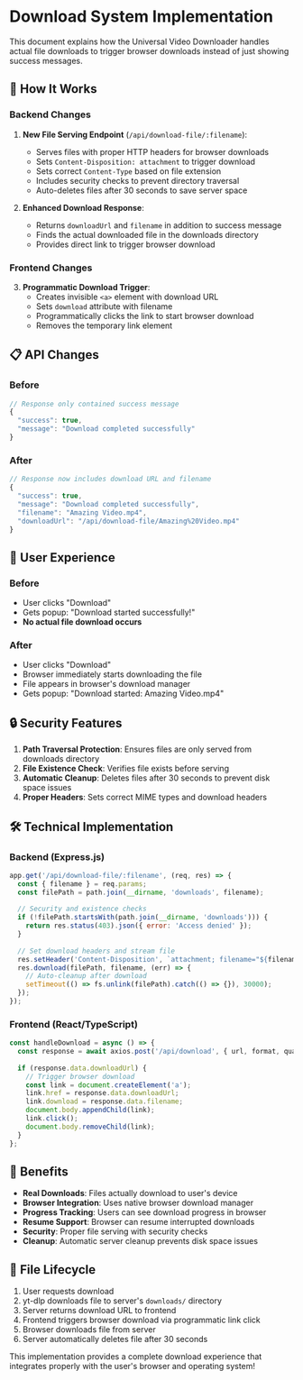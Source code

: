 # Download System Implementation

This document explains how the Universal Video Downloader handles actual file downloads to trigger browser downloads instead of just showing success messages.

## 🔧 **How It Works**

### Backend Changes

1. **New File Serving Endpoint** (`/api/download-file/:filename`):
   - Serves files with proper HTTP headers for browser downloads
   - Sets `Content-Disposition: attachment` to trigger download
   - Sets correct `Content-Type` based on file extension
   - Includes security checks to prevent directory traversal
   - Auto-deletes files after 30 seconds to save server space

2. **Enhanced Download Response**:
   - Returns `downloadUrl` and `filename` in addition to success message
   - Finds the actual downloaded file in the downloads directory
   - Provides direct link to trigger browser download

### Frontend Changes

3. **Programmatic Download Trigger**:
   - Creates invisible `<a>` element with download URL
   - Sets `download` attribute with filename
   - Programmatically clicks the link to start browser download
   - Removes the temporary link element

## 📋 **API Changes**

### Before
```javascript
// Response only contained success message
{
  "success": true,
  "message": "Download completed successfully"
}
```

### After
```javascript
// Response now includes download URL and filename
{
  "success": true,
  "message": "Download completed successfully",
  "filename": "Amazing Video.mp4",
  "downloadUrl": "/api/download-file/Amazing%20Video.mp4"
}
```

## 🚀 **User Experience**

### Before
- User clicks "Download"
- Gets popup: "Download started successfully!"
- **No actual file download occurs**

### After
- User clicks "Download"
- Browser immediately starts downloading the file
- File appears in browser's download manager
- Gets popup: "Download started: Amazing Video.mp4"

## 🔒 **Security Features**

1. **Path Traversal Protection**: Ensures files are only served from downloads directory
2. **File Existence Check**: Verifies file exists before serving
3. **Automatic Cleanup**: Deletes files after 30 seconds to prevent disk space issues
4. **Proper Headers**: Sets correct MIME types and download headers

## 🛠 **Technical Implementation**

### Backend (Express.js)
```javascript
app.get('/api/download-file/:filename', (req, res) => {
  const { filename } = req.params;
  const filePath = path.join(__dirname, 'downloads', filename);
  
  // Security and existence checks
  if (!filePath.startsWith(path.join(__dirname, 'downloads'))) {
    return res.status(403).json({ error: 'Access denied' });
  }
  
  // Set download headers and stream file
  res.setHeader('Content-Disposition', `attachment; filename="${filename}"`);
  res.download(filePath, filename, (err) => {
    // Auto-cleanup after download
    setTimeout(() => fs.unlink(filePath).catch(() => {}), 30000);
  });
});
```

### Frontend (React/TypeScript)
```javascript
const handleDownload = async () => {
  const response = await axios.post('/api/download', { url, format, quality });
  
  if (response.data.downloadUrl) {
    // Trigger browser download
    const link = document.createElement('a');
    link.href = response.data.downloadUrl;
    link.download = response.data.filename;
    document.body.appendChild(link);
    link.click();
    document.body.removeChild(link);
  }
};
```

## 🎯 **Benefits**

- **Real Downloads**: Files actually download to user's device
- **Browser Integration**: Uses native browser download manager
- **Progress Tracking**: Users can see download progress in browser
- **Resume Support**: Browser can resume interrupted downloads
- **Security**: Proper file serving with security checks
- **Cleanup**: Automatic server cleanup prevents disk space issues

## 🔄 **File Lifecycle**

1. User requests download
2. yt-dlp downloads file to server's `downloads/` directory
3. Server returns download URL to frontend
4. Frontend triggers browser download via programmatic link click
5. Browser downloads file from server
6. Server automatically deletes file after 30 seconds

This implementation provides a complete download experience that integrates properly with the user's browser and operating system!
